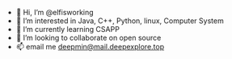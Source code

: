 - 👋 Hi, I’m @elfisworking
- 👀 I’m interested in Java, C++, Python, linux, Computer System 
- 🌱 I’m currently learning CSAPP
- 💞️ I’m looking to collaborate on open source
- 📫 email me deepmin@mail.deepexplore.top

<!---
elfisworking/elfisworking is a ✨ special ✨ repository because its `README.md` (this file) appears on your GitHub profile.
You can click the Preview link to take a look at your changes.
--->
